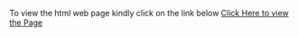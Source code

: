 To view the html web page kindly click on the link below
<a href="https://raw.githack.com/skaranjai/example1/main/index.html">Click Here to view the Page</a>
